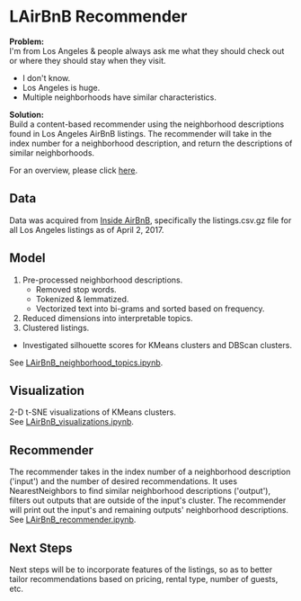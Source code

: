 # LAirBnB Recommender
**Problem:**  
  I'm from Los Angeles & people always ask me what they should check out or where they should stay when they visit.  
  * I don't know.  
  * Los Angeles is huge.  
  * Multiple neighborhoods have similar characteristics.  

**Solution:**  
  Build a content-based recommender using the neighborhood descriptions found in Los Angeles AirBnB listings.  The recommender will take in the index number for a neighborhood description, and return the descriptions of similar neighborhoods.  

For an overview, please click [here](https://github.com/janniec/lairbnb/lairbnb_presentation.pdf "Presentation").

## Data  
Data was acquired from [Inside AirBnB](http://insideairbnb.com/get-the-data.html), specifically the listings.csv.gz file for all Los Angeles listings as of April 2, 2017.

## Model   
1. Pre-processed neighborhood descriptions.   
   * Removed stop words.   
   * Tokenized & lemmatized.  
   * Vectorized text into bi-grams and sorted based on frequency.   
2. Reduced dimensions into interpretable topics.  
3. Clustered listings.  
  * Investigated silhouette scores for KMeans clusters and DBScan clusters.  

See [LAirBnB_neighborhood_topics.ipynb](https://github.com/janniec/lairbnb/LAirBnB_neighborhood_topics.ipynb).


## Visualization    

2-D t-SNE visualizations of KMeans clusters.  
See [LAirBnB_visualizations.ipynb](https://github.com/janniec/lairbnb/LAirBnB_visualizations.ipynb).

## Recommender  

The recommender takes in the index number of a neighborhood description ('input') and the number of desired recommendations. It uses NearestNeighbors to find similar neighborhood descriptions ('output'), filters out outputs that are outside of the input's cluster. The recommender will print out the input's and remaining outputs' neighborhood descriptions.  
See [LAirBnB_recommender.ipynb](https://github.com/janniec/lairbnb/LAirBnB_recommender.ipynb).

## Next Steps  
Next steps will be to incorporate features of the listings, so as to better tailor recommendations based on pricing, rental type, number of guests, etc.  
